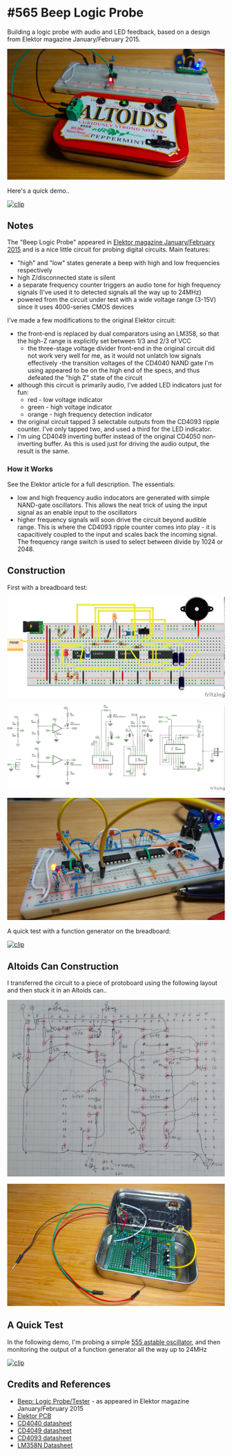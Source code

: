 # #565 Beep Logic Probe

Building a logic probe with audio and LED feedback, based on a design from Elektor magazine January/February 2015.

![Build](./assets/BeepLogicProbe_build.jpg?raw=true)

Here's a quick demo..

[![clip](https://img.youtube.com/vi/xb3lunPgPRM/0.jpg)](https://www.youtube.com/watch?v=xb3lunPgPRM)

## Notes

The "Beep Logic Probe" appeared in [Elektor magazine January/February 2015](https://www.elektormagazine.com/articles/beep-logic-tester)
and is a nice little circuit for probing digital circuits. Main features:

* "high" and "low" states generate a beep with high and low frequencies respectively
* high Z/disconnected state is silent
* a separate frequency counter triggers an audio tone for high frequency signals (I've used it to detected signals all the way up to 24MHz)
* powered from the circuit under test with a wide voltage range (3-15V) since it uses 4000-series CMOS devices

I've made a few modifications to the original Elektor circuit:

* the front-end is replaced by dual comparators using an LM358, so that the high-Z range is explicitly set between 1/3 and 2/3 of VCC
  * the three-stage voltage divider front-end in the original circuit did not work very well for me, as it would not unlatch low signals effectively -the transition voltages of the CD4040 NAND gate I'm using appeared to be on the high end of the specs, and thus defeated the "high Z" state of the circuit
* although this circuit is primarily audio, I've added LED indicators just for fun:
  * red - low voltage indicator
  * green - high voltage indicator
  * orange - high frequency detection indicator
* the original circuit tapped 3 selectable outputs from the CD4093 ripple counter. I've only tapped two, and used a third for the LED indicator.
* I'm uing CD4049 inverting buffer instead of the original CD4050 non-inverting buffer. As this is used just for driving the audio output, the result is the same.

### How it Works

See the Elektor article for a full description. The essentials:

* low and high frequency audio indocators are generated with simple NAND-gate oscillators. This allows the neat trick of using the input signal as an enable input to the oscillators
* higher frequency signals will soon drive the circuit beyond audible range. This is where the CD4093 ripple counter comes into play - it is capacitively coupled to the input and scales back the incoming signal. The frequency range switch is used to select between divide by 1024 or 2048.

## Construction

First with a breadboard test:

![Breadboard](./assets/BeepLogicProbe_bb.jpg?raw=true)

![Schematic](./assets/BeepLogicProbe_schematic.jpg?raw=true)

![Breadboard Build](./assets/BeepLogicProbe_bb_build.jpg?raw=true)

A quick test with a function generator on the breadboard:

[![clip](https://img.youtube.com/vi/COXn5yCXAjw/0.jpg)](https://www.youtube.com/watch?v=COXn5yCXAjw)


## Altoids Can Construction

I transferred the circuit to a piece of protoboard using the following layout and then stuck it in an Altoids can..

![protoboard_layout](./assets/protoboard_layout.jpg?raw=true)

![in_the_can](./assets/in_the_can.jpg?raw=true)

## A Quick Test

In the following demo, I'm probing a simple [555 astable oscillator](https://visual555.tardate.com/?mode=astable&r1=1&r2=330&c=2.2),
and then monitoring the output of a function generator all the way up to 24MHz

[![clip](https://img.youtube.com/vi/xb3lunPgPRM/0.jpg)](https://www.youtube.com/watch?v=xb3lunPgPRM)

## Credits and References

* [Beep: Logic Probe/Tester](https://www.elektormagazine.com/articles/beep-logic-tester) - as appeared in Elektor magazine January/February 2015
* [Elektor PCB](https://www.elektor.com/logic-probe-140410-1)
* [CD4040 datasheet](https://www.futurlec.com/4000Series/CD4040.shtml)
* [CD4049 datasheet](https://www.futurlec.com/4000Series/CD4049.shtml)
* [CD4093 datasheet](https://www.futurlec.com/4000Series/CD4093.shtml)
* [LM358N Datasheet](https://www.futurlec.com/Linear/LM358N.shtml)
